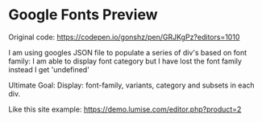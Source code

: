 # Google Fonts Preview

Original code: https://codepen.io/gonshz/pen/GRJKgPz?editors=1010

I am using googles JSON file to populate a series of div's based on font family: I am able to display font category but I have lost the font family instead I get 'undefined'

Ultimate Goal:
Display: font-family, variants, category and subsets in each div.

Like this site example:
https://demo.lumise.com/editor.php?product=2
